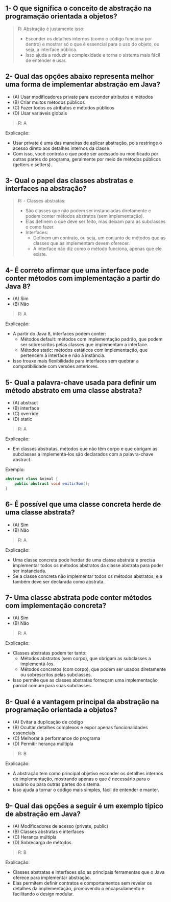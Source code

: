 ## 1- O que significa o conceito de abstração na programação orientada a objetos?

>R: Abstração é justamente isso:
>- Esconder os detalhes internos (como o código funciona por dentro) e mostrar só o que é essencial para o uso do objeto, ou seja, a interface pública.
>- Isso ajuda a reduzir a complexidade e torna o sistema mais fácil de entender e usar.

## 2- Qual das opções abaixo representa melhor uma forma de implementar abstração em Java?

- (A) Usar modificadores private para esconder atributos e métodos
- (B) Criar muitos métodos públicos
- (C) Fazer todos os atributos e métodos públicos
- (D) Usar variáveis globais

>R: A

Explicação:
- Usar private é uma das maneiras de aplicar abstração, pois restringe o acesso direto aos detalhes internos da classe.
- Com isso, você controla o que pode ser acessado ou modificado por outras partes do programa, geralmente por meio de métodos públicos (getters e setters).


## 3- Qual o papel das classes abstratas e interfaces na abstração?

>R: - Classes abstratas:
>- São classes que não podem ser instanciadas diretamente e podem conter métodos abstratos (sem implementação).
>- Elas definem o que deve ser feito, mas deixam para as subclasses o como fazer.
>- Interfaces:
>    - Definem um contrato, ou seja, um conjunto de métodos que as classes que as implementam devem oferecer.
>    - A interface não diz como o método funciona, apenas que ele existe.


## 4- É correto afirmar que uma interface pode conter métodos com implementação a partir do Java 8?

- (A) Sim
- (B) Não

>R: A
 
Explicação:
- A partir do Java 8, interfaces podem conter:
    - Métodos default: métodos com implementação padrão, que podem ser sobrescritos pelas classes que implementam a interface.
    - Métodos static: métodos estáticos com implementação, que pertencem à interface e não à instância.
- Isso trouxe mais flexibilidade para interfaces sem quebrar a compatibilidade com versões anteriores.


## 5- Qual a palavra-chave usada para definir um método abstrato em uma classe abstrata?

- (A) abstract
- (B) interface
- (C) override
- (D) static

>R: A

Explicação:
- Em classes abstratas, métodos que não têm corpo e que obrigam as subclasses a implementá-los são declarados com a palavra-chave abstract.

Exemplo:
````java
abstract class Animal {
    public abstract void emitirSom();
}
````


## 6- É possível que uma classe concreta herde de uma classe abstrata?
- (A) Sim
- (B) Não

>R: A

Explicação:
- Uma classe concreta pode herdar de uma classe abstrata e precisa implementar todos os métodos abstratos da classe abstrata para poder ser instanciada.
- Se a classe concreta não implementar todos os métodos abstratos, ela também deve ser declarada como abstrata.


## 7- Uma classe abstrata pode conter métodos com implementação concreta?
- (A) Sim
- (B) Não

>R: A

Explicação:
- Classes abstratas podem ter tanto:
    - Métodos abstratos (sem corpo), que obrigam as subclasses a implementá-los.
    - Métodos concretos (com corpo), que podem ser usados diretamente ou sobrescritos pelas subclasses.
- Isso permite que as classes abstratas forneçam uma implementação parcial comum para suas subclasses.


## 8- Qual é a vantagem principal da abstração na programação orientada a objetos?

- (A) Evitar a duplicação de código
- (B) Ocultar detalhes complexos e expor apenas funcionalidades essenciais
- (C) Melhorar a performance do programa
- (D) Permitir herança múltipla

>R: B

Explicação:
- A abstração tem como principal objetivo esconder os detalhes internos de implementação, mostrando apenas o que é necessário para o usuário ou para outras partes do sistema.
- Isso ajuda a tornar o código mais simples, fácil de entender e manter.

## 9- Qual das opções a seguir é um exemplo típico de abstração em Java?

- (A) Modificadores de acesso (private, public)
- (B) Classes abstratas e interfaces
- (C) Herança múltipla
- (D) Sobrecarga de métodos

>R: B

Explicação:
- Classes abstratas e interfaces são as principais ferramentas que o Java oferece para implementar abstração.
- Elas permitem definir contratos e comportamentos sem revelar os detalhes da implementação, promovendo o encapsulamento e facilitando o design modular.

